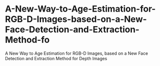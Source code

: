 # A-New-Way-to-Age-Estimation-for-RGB-D-Images-based-on-a-New-Face-Detection-and-Extraction-Method-fo
A New Way to Age Estimation for RGB-D Images, based on a New Face Detection and Extraction Method for Depth Images
